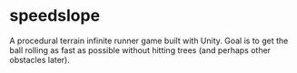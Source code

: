 # speedslope
A procedural terrain infinite runner game built with Unity. Goal is to get the ball rolling as fast as possible without hitting trees (and perhaps other obstacles later).